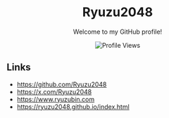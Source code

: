 <div align="center">
  <h1>Ryuzu2048</h1>
  <p>Welcome to my GitHub profile!</p>
  <picture>
    <img src="https://komarev.com/ghpvc/?username=Ryuzu2048" alt="Profile Views" />
  </picture>
</div>

<div align="left">
  <h2>Links</h2>
  <ul>
    <li>
      <a href="https://github.com/Ryuzu2048" target="_blank">https://github.com/Ryuzu2048</a>
    </li>
    <li>
      <a href="https://x.com/Ryuzu2048" target="_blank">https://x.com/Ryuzu2048</a>
    </li>
    <li>
      <a href="https://www.ryuzubin.com" target="_blank">https://www.ryuzubin.com</a>
    </li>
    <li>
      <a href="https://ryuzu2048.github.io/index.html" target="_blank">https://ryuzu2048.github.io/index.html</a>
    </li>
  </ul>
</div>
